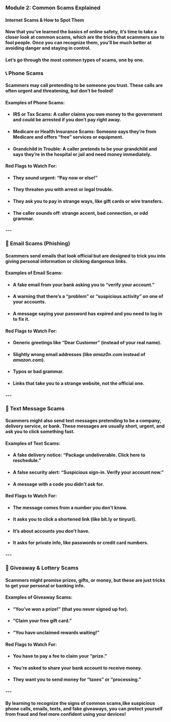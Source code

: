 ### **Module 2: Common Scams Explained**

#### **Internet Scams & How to Spot Them**

#### Now that you’ve learned the basics of online safety, it’s time to take a closer look at **common scams**, which are the tricks that scammers use to fool people. Once you can recognize them, you’ll be much better at **avoiding danger and staying in control**.

#### Let’s go through the most common types of scams, one by one.

#### 

### **📞 Phone Scams**

#### Scammers may call pretending to be someone you trust. These calls are often urgent and threatening, but don’t be fooled\!

#### **Examples of Phone Scams:**

* #### **IRS or Tax Scams**: A caller claims you owe money to the government and could be arrested if you don’t pay right away. 

* #### **Medicare or Health Insurance Scams**: Someone says they’re from Medicare and offers “free” services or equipment. 

* #### **Grandchild in Trouble**: A caller pretends to be your grandchild and says they’re in the hospital or jail and need money immediately. 

#### **Red Flags to Watch For:**

* #### They sound urgent: “Pay now or else\!” 

* #### They threaten you with arrest or legal trouble. 

* #### They ask you to pay in strange ways, like gift cards or wire transfers. 

* #### The caller sounds off: strange accent, bad connection, or odd grammar. 

#### ---

### **📧 Email Scams (Phishing)**

#### Scammers send emails that look official but are designed to trick you into giving personal information or clicking dangerous links.

#### **Examples of Email Scams:**

* #### A fake email from your **bank** asking you to “verify your account.” 

* #### A warning that there’s a “problem” or “suspicious activity” on one of your accounts. 

* #### A message saying your **password has expired** and you need to log in to fix it. 

#### **Red Flags to Watch For:**

* #### Generic greetings like “Dear Customer” (instead of your real name). 

* #### Slightly wrong email addresses (like *amaz0n.com* instead of *amazon.com*). 

* #### Typos or bad grammar. 

* #### Links that take you to a strange website, not the official one. 

#### ---

### **💬 Text Message Scams**

#### Scammers might also send text messages pretending to be a company, delivery service, or bank. These messages are usually short, urgent, and ask you to click something fast.

#### **Examples of Text Scams:**

* #### A fake delivery notice: “Package undeliverable. Click here to reschedule.” 

* #### A false security alert: “Suspicious sign-in. Verify your account now.” 

* #### A message with a **code you didn’t ask for**. 

#### **Red Flags to Watch For:**

* #### The message comes from a number you don’t know. 

* #### It asks you to click a **shortened link** (like bit.ly or tinyurl). 

* #### It’s about accounts you don’t have. 

* #### It asks for private info, like passwords or credit card numbers. 

#### ---

### **🎁 Giveaway & Lottery Scams**

#### Scammers might promise prizes, gifts, or money, but these are just tricks to get your personal or banking info.

#### **Examples of Giveaway Scams:**

* #### “You’ve won a prize\!” (that you never signed up for). 

* #### “Claim your free gift card.” 

* #### “You have unclaimed rewards waiting\!” 

#### **Red Flags to Watch For:**

* #### You have to **pay a fee** to claim your “prize.” 

* #### You’re asked to share your **bank account** to receive money. 

* #### They want you to send money for “taxes” or “processing.” 

#### ---

#### By learning to recognize the signs of common scams,like suspicious phone calls, emails, texts, and fake giveaways, you can protect yourself from fraud and feel more confident using your devices\!